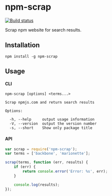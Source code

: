 # npm-scrap

[![Build status](https://secure.travis-ci.org/stream7/npm-scrap.svg?branch=master)](http://travis-ci.org/stream7/npm-scrap)

Scrap npm website for search results.

## Installation

```
npm install -g npm-scrap

``` 

## Usage

#### CLI

```
npm-scrap [options] <terms...>

Scrap npmjs.com and return search results

Options:

  -h, --help     output usage information
  -V, --version  output the version number
  -s, --short    Show only package title
```

#### API

```javascript
var scrap = require('npm-scrap');
var terms = ['backbone', 'marionette'];

scrap(terms, function (err, results) {
    if (err) {
        return console.error('Error: %s', err);
    }

    console.log(results);
});
```
